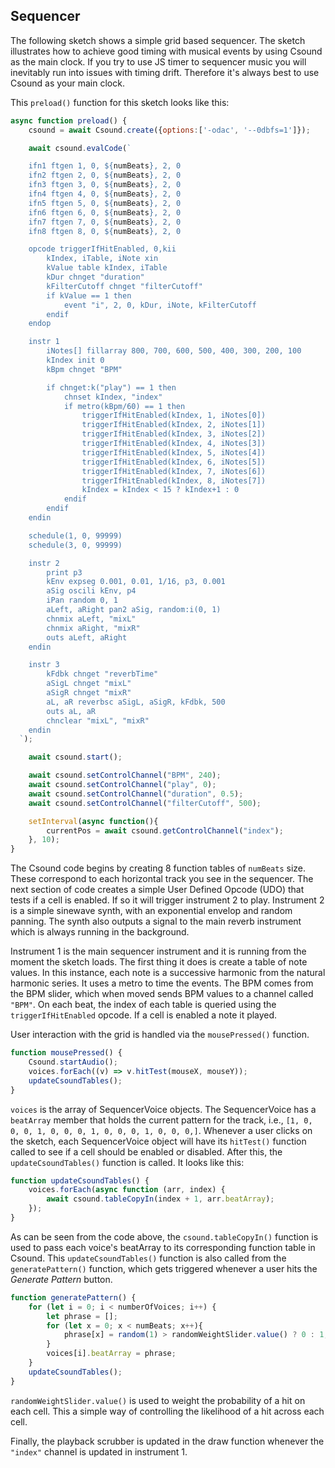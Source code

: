 ## Sequencer

The following sketch shows a simple grid based sequencer. The sketch illustrates how to achieve good timing with musical events by using Csound as the main clock. If you try to use JS timer to sequencer music you will inevitably run into issues with timing drift. Therefore it's always best to use Csound as your main clock. 

[](/sequencer/index.html ':include :type=iframe width=800px height=450px frameBorder=0 scrolling="no"')

This `preload()` function for this sketch looks like this:

```js
async function preload() {
    csound = await Csound.create({options:['-odac', '--0dbfs=1']});

    await csound.evalCode(`

    ifn1 ftgen 1, 0, ${numBeats}, 2, 0
    ifn2 ftgen 2, 0, ${numBeats}, 2, 0
    ifn3 ftgen 3, 0, ${numBeats}, 2, 0
    ifn4 ftgen 4, 0, ${numBeats}, 2, 0
    ifn5 ftgen 5, 0, ${numBeats}, 2, 0
    ifn6 ftgen 6, 0, ${numBeats}, 2, 0
    ifn7 ftgen 7, 0, ${numBeats}, 2, 0
    ifn8 ftgen 8, 0, ${numBeats}, 2, 0

    opcode triggerIfHitEnabled, 0,kii
        kIndex, iTable, iNote xin
        kValue table kIndex, iTable
        kDur chnget "duration"
        kFilterCutoff chnget "filterCutoff"
        if kValue == 1 then
            event "i", 2, 0, kDur, iNote, kFilterCutoff   
        endif
    endop

    instr 1
        iNotes[] fillarray 800, 700, 600, 500, 400, 300, 200, 100 
        kIndex init 0
        kBpm chnget "BPM"

        if chnget:k("play") == 1 then      
            chnset kIndex, "index"
            if metro(kBpm/60) == 1 then
                triggerIfHitEnabled(kIndex, 1, iNotes[0])
                triggerIfHitEnabled(kIndex, 2, iNotes[1])
                triggerIfHitEnabled(kIndex, 3, iNotes[2])
                triggerIfHitEnabled(kIndex, 4, iNotes[3])
                triggerIfHitEnabled(kIndex, 5, iNotes[4])
                triggerIfHitEnabled(kIndex, 6, iNotes[5])
                triggerIfHitEnabled(kIndex, 7, iNotes[6])
                triggerIfHitEnabled(kIndex, 8, iNotes[7])
                kIndex = kIndex < 15 ? kIndex+1 : 0
            endif        
        endif
    endin

    schedule(1, 0, 99999)
    schedule(3, 0, 99999)

    instr 2
        print p3
        kEnv expseg 0.001, 0.01, 1/16, p3, 0.001
        aSig oscili kEnv, p4
        iPan random 0, 1
        aLeft, aRight pan2 aSig, random:i(0, 1)
        chnmix aLeft, "mixL"
        chnmix aRight, "mixR"
        outs aLeft, aRight
    endin

    instr 3
        kFdbk chnget "reverbTime"
        aSigL chnget "mixL"
        aSigR chnget "mixR"
        aL, aR reverbsc aSigL, aSigR, kFdbk, 500
        outs aL, aR
        chnclear "mixL", "mixR"
    endin
  `);

    await csound.start();

    await csound.setControlChannel("BPM", 240);
    await csound.setControlChannel("play", 0);
    await csound.setControlChannel("duration", 0.5);
    await csound.setControlChannel("filterCutoff", 500);

    setInterval(async function(){
        currentPos = await csound.getControlChannel("index");
    }, 10);
}
```

The Csound code begins by creating 8 function tables of `numBeats` size. These correspond to each horizontal track you see in the sequencer. The next section of code creates a simple User Defined Opcode (UDO) that tests if a cell is enabled. If so it will trigger instrument 2 to play. Instrument 2 is a simple sinewave synth, with an exponential envelop and random panning. The synth also outputs a signal to the main reverb instrument which is always running in the background.  

Instrument 1 is the main sequencer instrument and it is running from the moment the sketch loads. The first thing it does is create a table of note values. In this instance, each note is a successive harmonic from the natural harmonic series. It uses a metro to time the events. The BPM comes from the BPM slider, which when moved sends BPM values to a channel called `"BPM"`. On each beat, the index of each table is queried using the `triggerIfHitEnabled` opcode. If a cell is enabled a note it played. 

User interaction with the grid is handled via the `mousePressed()` function.

```js
function mousePressed() {
    Csound.startAudio();
    voices.forEach((v) => v.hitTest(mouseX, mouseY));
    updateCsoundTables();
}
```

`voices` is the array of SequencerVoice objects. The SequencerVoice has a `beatArray` member that holds the current pattern for the track, i.e., `[1, 0, 0, 0, 1, 0, 0, 0, 1, 0, 0, 0, 1, 0, 0, 0,]`. Whenever a user clicks on the sketch, each SequencerVoice object will have its `hitTest()` function called to see if a cell should be enabled or disabled. After this, the `updateCsoundTables()` function is called. It looks like this:

```js
function updateCsoundTables() {
    voices.forEach(async function (arr, index) {
        await csound.tableCopyIn(index + 1, arr.beatArray);
    });
}
```

As can be seen from the code above, the `csound.tableCopyIn()` function is used to pass each voice's beatArray to its corresponding function table in Csound. This `updateCsoundTables()` function is also called from the `generatePattern()` function, which gets triggered whenever a user hits the *Generate Pattern* button. 

```js
function generatePattern() {
    for (let i = 0; i < numberOfVoices; i++) {
        let phrase = [];
        for (let x = 0; x < numBeats; x++){
            phrase[x] = random(1) > randomWeightSlider.value() ? 0 : 1;
        }
        voices[i].beatArray = phrase;
    }
    updateCsoundTables();
}
```

`randomWeightSlider.value()` is used to weight the probability of a hit on each cell. This a simple way of controlling the likelihood of a hit across each cell. 

Finally, the playback scrubber is updated in the draw function whenever the `"index"` channel is updated in instrument 1. 

